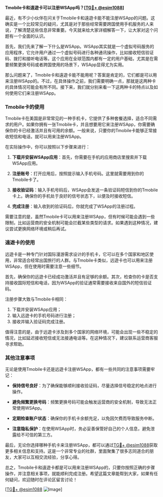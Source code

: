 **Tmobile卡和遠遊卡可以注册WSApp吗？[[TG💪+ @esim1088](https://t.me/s/esim1088)]**

最近，有不少小伙伴在问关于Tmobile卡和遠遊卡能不能注册WSApp的问题。这确实是一个比较常见的疑问，尤其是对于那些经常需要跨国使用手机服务的人来说，了解清楚这些信息非常重要。今天就来给大家详细解答一下，让大家对这个问题有一个全面的认识。

首先，我们先来了解一下什么是WSApp。WSApp其实就是一个虚拟号码服务的应用程序，它允许用户通过一个虚拟号码进行各种通讯操作，比如接收短信验证码、拨打和接听电话等。这个应用在全球范围内都有一定的用户基础，尤其是在需要频繁更换号码或者跨国使用的场景下，WSApp显得尤为实用。

那么问题来了，Tmobile卡和遠遊卡能不能用呢？答案是肯定的，它们都是可以用来注册WSApp的。不过，在具体操作之前，我们需要明确一点，那就是这两种卡的具体情况可能会有所不同。接下来，我们就分别来看一下这两种卡的特点以及如何使用它们来注册WSApp。

### Tmobile卡的使用

Tmobile卡在美国是非常常见的一种手机卡，它提供了多种套餐选择，适合不同需求的用户。如果你拥有一张Tmobile卡，并且想要用它来注册WSApp，你需要确保你的卡已经激活并且有可用的余额。一般来说，只要你的Tmobile卡能够正常接收短信和电话，就可以用来注册WSApp。

在实际操作中，你可以按照以下步骤来进行：

1. **下载并安装WSApp应用**：首先，你需要在手机的应用商店里搜索并下载WSApp应用。
   
2. **注册账号**：打开应用后，按照提示输入手机号码。这里就需要用到你的Tmobile卡了。

3. **接收验证码**：输入手机号码后，WSApp会发送一条验证码短信到你的Tmobile卡上。确保你的手机处于良好的信号状态下，以便及时接收短信。

4. **完成注册**：输入收到的验证码后，你就完成了WSApp的注册过程。

需要注意的是，虽然Tmobile卡可以用来注册WSApp，但有时候可能会遇到一些限制，比如运营商的安全机制可能会拦截某些类型的请求。如果遇到这种情况，建议尝试更换网络环境或稍后再试。

### 遠遊卡的使用

远遊卡是一种专门针对国际漫游需求设计的手机卡，它可以在多个国家和地区使用，非常适合经常出国旅行的人群。与Tmobile卡类似，远遊卡也可以用来注册WSApp，但在使用时需要注意一些细节。

首先，确保你的远遊卡已经成功激活并且有足够的余额。其次，检查你的卡是否支持接收国际短信和电话，因为WSApp的验证通常需要接收来自国外的短信验证码。

注册步骤大致与Tmobile卡相同：

1. 下载并安装WSApp应用；
2. 输入远遊卡的手机号码进行注册；
3. 接收并输入验证码完成注册。

值得注意的是，由于远遊卡涉及到多个国家的网络环境，可能会出现一些不稳定的情况，比如延迟接收短信或无法接通电话等。在这种情况下，建议联系运营商客服寻求帮助。

### 其他注意事项

无论是使用Tmobile卡还是远遊卡注册WSApp，都有一些共同的注意事项需要牢记：

- **保持信号良好**：为了确保能够顺利接收验证码，尽量选择信号稳定的地点进行操作。
  
- **避免频繁更换号码**：频繁更换号码可能会触发运营商的安全机制，导致无法正常使用WSApp。

- **定期检查账户状态**：确保你的手机卡余额充足，以免因欠费而导致服务中断。

- **注意隐私保护**：在使用WSApp时，务必妥善保管好自己的个人信息，避免泄露给不可信的第三方。

最后，无论你选择哪种手机卡来注册WSApp，都可以通过[TG💪+ @esim1088](https://t.me/s/esim1088)获取更多相关信息和支持。这是一个非常专业的社群，里面聚集了很多志同道合的朋友，大家可以互相交流经验，分享心得。

总之，Tmobile卡和遠遊卡都是可以用来注册WSApp的，只要你按照正确的步骤操作，并注意相关事项，就能顺利完成注册。希望这篇文章能帮到大家，如果有任何疑问，欢迎随时在评论区留言讨论！

[[TG💪+ @esim1088](https://t.me/s/esim1088) ![Image](https://i.postimg.cc/4NQfJmqS/Snipaste-2025-05-13-00-14-12.png)]